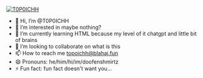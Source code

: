 <p align="left"> <a href="https://github.com/ryo-ma/github-profile-trophy"><img src="https://github-profile-trophy.vercel.app/?username=T0P0ICHH" alt="T0P0ICHH" /></a> </p>

- 👋 Hi, I’m @T0P0ICHH
- 👀 I’m interested in maybe nothing?
- 🌱 I’m currently learning HTML because my level of it chatgpt and little bit of brains
- 💞️ I’m looking to collaborate on what is this
- 📫 How to reach me topoichh@blahaj.fun
- 😄 Pronouns: he/him/hi/im/doofenshmirtz
- ⚡ Fun fact: fun fact doesn't want you...

<!---
T0P0ICHH/T0P0ICHH is a ✨ special ✨ repository because its `README.md` (this file) appears on your GitHub profile.
You can click the Preview link to take a look at your changes.
--->
